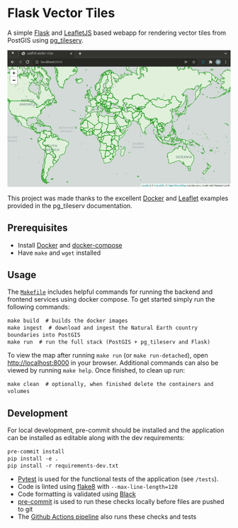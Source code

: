 # Flask Vector Tiles
A simple [Flask](https://flask.palletsprojects.com/en/2.0.x/) and [LeafletJS](https://leafletjs.com/) based webapp for rendering vector tiles from PostGIS using [pg_tileserv](https://github.com/CrunchyData/pg_tileserv).

![Example](/example.gif)

This project was made thanks to the excellent [Docker](https://github.com/CrunchyData/pg_tileserv/tree/master/examples/docker) and [Leaflet](https://github.com/CrunchyData/pg_tileserv/tree/master/examples/leaflet) examples provided in the pg_tileserv documentation.

## Prerequisites

* Install [Docker](https://docs.docker.com/engine/install/) and [docker-compose](https://docs.docker.com/compose/install/)
* Have `make` and `wget` installed

## Usage

The [`Makefile`](Makefile) includes helpful commands for running the backend and frontend services using docker compose.
To get started simply run the following commands:

```shell
make build  # builds the docker images
make ingest  # download and ingest the Natural Earth country boundaries into PostGIS
make run  # run the full stack (PostGIS + pg_tileserv and Flask)
```
To view the map after running `make run` (or `make run-detached`), open [http://localhost:8000](http://localhost:8000) in your browser.
Additional commands can also be viewed by running `make help`. Once finished, to clean up run:

```shell
make clean  # optionally, when finished delete the containers and volumes
```


## Development

For local development, pre-commit should be installed and the application can be installed as editable along with the dev requirements:

```shell
pre-commit install
pip install -e .
pip install -r requirements-dev.txt
```

* [Pytest](https://docs.pytest.org/en/6.2.x/) is used for the functional tests of the application (see `/tests`).
* Code is linted using [flake8](https://flake8.pycqa.org/en/latest/) with `--max-line-length=120`
* Code formatting is validated using [Black](https://github.com/psf/black)
* [pre-commit](https://pre-commit.com/) is used to run these checks locally before files are pushed to git
* The [Github Actions pipeline](.github/workflows/pipeline.yml) also runs these checks and tests